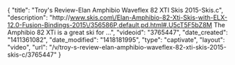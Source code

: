 {
    "title": "Troy's Review-Elan Amphibio Waveflex 82 XTI Skis 2015-Skis.c",
    "description": "http:\/\/www.skis.com\/Elan-Amphibio-82-Xti-Skis-with-ELX-12.0-Fusion-Bindings-2015\/356586P,default,pd.html#.U5cT5F5bZ8M The Amphibio 82 XTi is a great ski for ...",
    "videoid": "3765447",
    "date_created": "1411361082",
    "date_modified": "1418181995",
    "type": "captivate",
    "layout": "video",
    "url": "\/v\/troy-s-review-elan-amphibio-waveflex-82-xti-skis-2015-skis-c\/3765447"
}